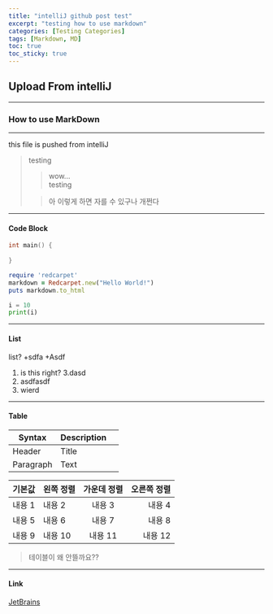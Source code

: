 ```yaml
---
title: "intelliJ github post test"
excerpt: "testing how to use markdown"
categories: [Testing Categories]
tags: [Markdown, MD]
toc: true
toc_sticky: true
---
```


## Upload From intelliJ
***
### How to use MarkDown
***
this file is pushed from intelliJ
>testing
> >wow...</br>
> >testing
> 
> >아 이렇게 하면 자를 수 있구나 개쩐다

***

#### Code Block
```cpp
int main() {
  
}
```



```ruby
require 'redcarpet'
markdown = Redcarpet.new("Hello World!")
puts markdown.to_html
```

~~~python
i = 10
print(i)
~~~

***
#### List
list?
+sdfa
+Asdf

1. is this right?
3.dasd
2. asdfasdf
3. wierd

***
#### Table
| Syntax    |Description|     |
|-----------|---|-----|
| Header    | Title     |     |
| Paragraph | Text      |     |

|기본값|왼쪽 정렬|가운데 정렬|오른쪽 정렬|
|---|:---|:---:|---:|
|내용 1|내용 2|내용 3|내용 4|
|내용 5|내용 6|내용 7|내용 8|
|내용 9|내용 10|내용 11|내용 12|


> 테이블이 왜 안뜰까요??

***
#### Link
[JetBrains](https://www.jetbrains.com)
